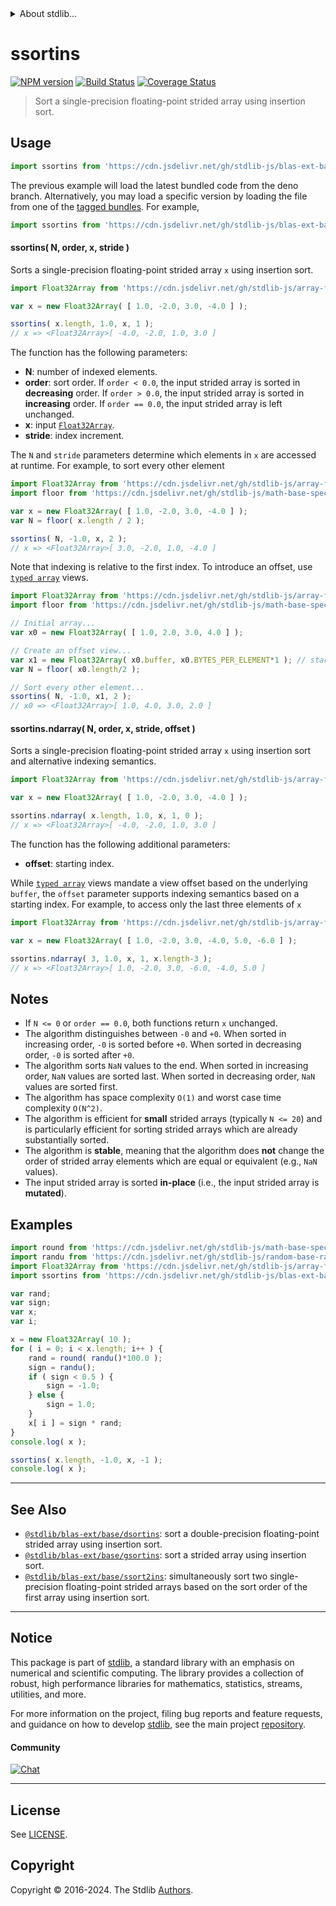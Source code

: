<!--

@license Apache-2.0

Copyright (c) 2020 The Stdlib Authors.

Licensed under the Apache License, Version 2.0 (the "License");
you may not use this file except in compliance with the License.
You may obtain a copy of the License at

   http://www.apache.org/licenses/LICENSE-2.0

Unless required by applicable law or agreed to in writing, software
distributed under the License is distributed on an "AS IS" BASIS,
WITHOUT WARRANTIES OR CONDITIONS OF ANY KIND, either express or implied.
See the License for the specific language governing permissions and
limitations under the License.

-->


<details>
  <summary>
    About stdlib...
  </summary>
  <p>We believe in a future in which the web is a preferred environment for numerical computation. To help realize this future, we've built stdlib. stdlib is a standard library, with an emphasis on numerical and scientific computation, written in JavaScript (and C) for execution in browsers and in Node.js.</p>
  <p>The library is fully decomposable, being architected in such a way that you can swap out and mix and match APIs and functionality to cater to your exact preferences and use cases.</p>
  <p>When you use stdlib, you can be absolutely certain that you are using the most thorough, rigorous, well-written, studied, documented, tested, measured, and high-quality code out there.</p>
  <p>To join us in bringing numerical computing to the web, get started by checking us out on <a href="https://github.com/stdlib-js/stdlib">GitHub</a>, and please consider <a href="https://opencollective.com/stdlib">financially supporting stdlib</a>. We greatly appreciate your continued support!</p>
</details>

# ssortins

[![NPM version][npm-image]][npm-url] [![Build Status][test-image]][test-url] [![Coverage Status][coverage-image]][coverage-url] <!-- [![dependencies][dependencies-image]][dependencies-url] -->

> Sort a single-precision floating-point strided array using insertion sort.



<section class="usage">

## Usage

```javascript
import ssortins from 'https://cdn.jsdelivr.net/gh/stdlib-js/blas-ext-base-ssortins@deno/mod.js';
```
The previous example will load the latest bundled code from the deno branch. Alternatively, you may load a specific version by loading the file from one of the [tagged bundles](https://github.com/stdlib-js/blas-ext-base-ssortins/tags). For example,

```javascript
import ssortins from 'https://cdn.jsdelivr.net/gh/stdlib-js/blas-ext-base-ssortins@v0.2.0-deno/mod.js';
```

#### ssortins( N, order, x, stride )

Sorts a single-precision floating-point strided array `x` using insertion sort.

```javascript
import Float32Array from 'https://cdn.jsdelivr.net/gh/stdlib-js/array-float32@deno/mod.js';

var x = new Float32Array( [ 1.0, -2.0, 3.0, -4.0 ] );

ssortins( x.length, 1.0, x, 1 );
// x => <Float32Array>[ -4.0, -2.0, 1.0, 3.0 ]
```

The function has the following parameters:

-   **N**: number of indexed elements.
-   **order**: sort order. If `order < 0.0`, the input strided array is sorted in **decreasing** order. If `order > 0.0`, the input strided array is sorted in **increasing** order. If `order == 0.0`, the input strided array is left unchanged.
-   **x**: input [`Float32Array`][@stdlib/array/float32].
-   **stride**: index increment.

The `N` and `stride` parameters determine which elements in `x` are accessed at runtime. For example, to sort every other element

```javascript
import Float32Array from 'https://cdn.jsdelivr.net/gh/stdlib-js/array-float32@deno/mod.js';
import floor from 'https://cdn.jsdelivr.net/gh/stdlib-js/math-base-special-floor@deno/mod.js';

var x = new Float32Array( [ 1.0, -2.0, 3.0, -4.0 ] );
var N = floor( x.length / 2 );

ssortins( N, -1.0, x, 2 );
// x => <Float32Array>[ 3.0, -2.0, 1.0, -4.0 ]
```

Note that indexing is relative to the first index. To introduce an offset, use [`typed array`][mdn-typed-array] views.

```javascript
import Float32Array from 'https://cdn.jsdelivr.net/gh/stdlib-js/array-float32@deno/mod.js';
import floor from 'https://cdn.jsdelivr.net/gh/stdlib-js/math-base-special-floor@deno/mod.js';

// Initial array...
var x0 = new Float32Array( [ 1.0, 2.0, 3.0, 4.0 ] );

// Create an offset view...
var x1 = new Float32Array( x0.buffer, x0.BYTES_PER_ELEMENT*1 ); // start at 2nd element
var N = floor( x0.length/2 );

// Sort every other element...
ssortins( N, -1.0, x1, 2 );
// x0 => <Float32Array>[ 1.0, 4.0, 3.0, 2.0 ]
```

#### ssortins.ndarray( N, order, x, stride, offset )

Sorts a single-precision floating-point strided array `x` using insertion sort and alternative indexing semantics.

```javascript
import Float32Array from 'https://cdn.jsdelivr.net/gh/stdlib-js/array-float32@deno/mod.js';

var x = new Float32Array( [ 1.0, -2.0, 3.0, -4.0 ] );

ssortins.ndarray( x.length, 1.0, x, 1, 0 );
// x => <Float32Array>[ -4.0, -2.0, 1.0, 3.0 ]
```

The function has the following additional parameters:

-   **offset**: starting index.

While [`typed array`][mdn-typed-array] views mandate a view offset based on the underlying `buffer`, the `offset` parameter supports indexing semantics based on a starting index. For example, to access only the last three elements of `x`

```javascript
import Float32Array from 'https://cdn.jsdelivr.net/gh/stdlib-js/array-float32@deno/mod.js';

var x = new Float32Array( [ 1.0, -2.0, 3.0, -4.0, 5.0, -6.0 ] );

ssortins.ndarray( 3, 1.0, x, 1, x.length-3 );
// x => <Float32Array>[ 1.0, -2.0, 3.0, -6.0, -4.0, 5.0 ]
```

</section>

<!-- /.usage -->

<section class="notes">

## Notes

-   If `N <= 0` or `order == 0.0`, both functions return `x` unchanged.
-   The algorithm distinguishes between `-0` and `+0`. When sorted in increasing order, `-0` is sorted before `+0`. When sorted in decreasing order, `-0` is sorted after `+0`.
-   The algorithm sorts `NaN` values to the end. When sorted in increasing order, `NaN` values are sorted last. When sorted in decreasing order, `NaN` values are sorted first.
-   The algorithm has space complexity `O(1)` and worst case time complexity `O(N^2)`.
-   The algorithm is efficient for **small** strided arrays (typically `N <= 20`) and is particularly efficient for sorting strided arrays which are already substantially sorted.
-   The algorithm is **stable**, meaning that the algorithm does **not** change the order of strided array elements which are equal or equivalent (e.g., `NaN` values).
-   The input strided array is sorted **in-place** (i.e., the input strided array is **mutated**).

</section>

<!-- /.notes -->

<section class="examples">

## Examples

<!-- eslint no-undef: "error" -->

```javascript
import round from 'https://cdn.jsdelivr.net/gh/stdlib-js/math-base-special-round@deno/mod.js';
import randu from 'https://cdn.jsdelivr.net/gh/stdlib-js/random-base-randu@deno/mod.js';
import Float32Array from 'https://cdn.jsdelivr.net/gh/stdlib-js/array-float32@deno/mod.js';
import ssortins from 'https://cdn.jsdelivr.net/gh/stdlib-js/blas-ext-base-ssortins@deno/mod.js';

var rand;
var sign;
var x;
var i;

x = new Float32Array( 10 );
for ( i = 0; i < x.length; i++ ) {
    rand = round( randu()*100.0 );
    sign = randu();
    if ( sign < 0.5 ) {
        sign = -1.0;
    } else {
        sign = 1.0;
    }
    x[ i ] = sign * rand;
}
console.log( x );

ssortins( x.length, -1.0, x, -1 );
console.log( x );
```

</section>

<!-- /.examples -->

<!-- Section for related `stdlib` packages. Do not manually edit this section, as it is automatically populated. -->

<section class="related">

* * *

## See Also

-   <span class="package-name">[`@stdlib/blas-ext/base/dsortins`][@stdlib/blas/ext/base/dsortins]</span><span class="delimiter">: </span><span class="description">sort a double-precision floating-point strided array using insertion sort.</span>
-   <span class="package-name">[`@stdlib/blas-ext/base/gsortins`][@stdlib/blas/ext/base/gsortins]</span><span class="delimiter">: </span><span class="description">sort a strided array using insertion sort.</span>
-   <span class="package-name">[`@stdlib/blas-ext/base/ssort2ins`][@stdlib/blas/ext/base/ssort2ins]</span><span class="delimiter">: </span><span class="description">simultaneously sort two single-precision floating-point strided arrays based on the sort order of the first array using insertion sort.</span>

</section>

<!-- /.related -->

<!-- Section for all links. Make sure to keep an empty line after the `section` element and another before the `/section` close. -->


<section class="main-repo" >

* * *

## Notice

This package is part of [stdlib][stdlib], a standard library with an emphasis on numerical and scientific computing. The library provides a collection of robust, high performance libraries for mathematics, statistics, streams, utilities, and more.

For more information on the project, filing bug reports and feature requests, and guidance on how to develop [stdlib][stdlib], see the main project [repository][stdlib].

#### Community

[![Chat][chat-image]][chat-url]

---

## License

See [LICENSE][stdlib-license].


## Copyright

Copyright &copy; 2016-2024. The Stdlib [Authors][stdlib-authors].

</section>

<!-- /.stdlib -->

<!-- Section for all links. Make sure to keep an empty line after the `section` element and another before the `/section` close. -->

<section class="links">

[npm-image]: http://img.shields.io/npm/v/@stdlib/blas-ext-base-ssortins.svg
[npm-url]: https://npmjs.org/package/@stdlib/blas-ext-base-ssortins

[test-image]: https://github.com/stdlib-js/blas-ext-base-ssortins/actions/workflows/test.yml/badge.svg?branch=v0.2.0
[test-url]: https://github.com/stdlib-js/blas-ext-base-ssortins/actions/workflows/test.yml?query=branch:v0.2.0

[coverage-image]: https://img.shields.io/codecov/c/github/stdlib-js/blas-ext-base-ssortins/main.svg
[coverage-url]: https://codecov.io/github/stdlib-js/blas-ext-base-ssortins?branch=main

<!--

[dependencies-image]: https://img.shields.io/david/stdlib-js/blas-ext-base-ssortins.svg
[dependencies-url]: https://david-dm.org/stdlib-js/blas-ext-base-ssortins/main

-->

[chat-image]: https://img.shields.io/gitter/room/stdlib-js/stdlib.svg
[chat-url]: https://app.gitter.im/#/room/#stdlib-js_stdlib:gitter.im

[stdlib]: https://github.com/stdlib-js/stdlib

[stdlib-authors]: https://github.com/stdlib-js/stdlib/graphs/contributors

[umd]: https://github.com/umdjs/umd
[es-module]: https://developer.mozilla.org/en-US/docs/Web/JavaScript/Guide/Modules

[deno-url]: https://github.com/stdlib-js/blas-ext-base-ssortins/tree/deno
[deno-readme]: https://github.com/stdlib-js/blas-ext-base-ssortins/blob/deno/README.md
[umd-url]: https://github.com/stdlib-js/blas-ext-base-ssortins/tree/umd
[umd-readme]: https://github.com/stdlib-js/blas-ext-base-ssortins/blob/umd/README.md
[esm-url]: https://github.com/stdlib-js/blas-ext-base-ssortins/tree/esm
[esm-readme]: https://github.com/stdlib-js/blas-ext-base-ssortins/blob/esm/README.md
[branches-url]: https://github.com/stdlib-js/blas-ext-base-ssortins/blob/main/branches.md

[stdlib-license]: https://raw.githubusercontent.com/stdlib-js/blas-ext-base-ssortins/main/LICENSE

[@stdlib/array/float32]: https://github.com/stdlib-js/array-float32/tree/deno

[mdn-typed-array]: https://developer.mozilla.org/en-US/docs/Web/JavaScript/Reference/Global_Objects/TypedArray

<!-- <related-links> -->

[@stdlib/blas/ext/base/dsortins]: https://github.com/stdlib-js/blas-ext-base-dsortins/tree/deno

[@stdlib/blas/ext/base/gsortins]: https://github.com/stdlib-js/blas-ext-base-gsortins/tree/deno

[@stdlib/blas/ext/base/ssort2ins]: https://github.com/stdlib-js/blas-ext-base-ssort2ins/tree/deno

<!-- </related-links> -->

</section>

<!-- /.links -->
